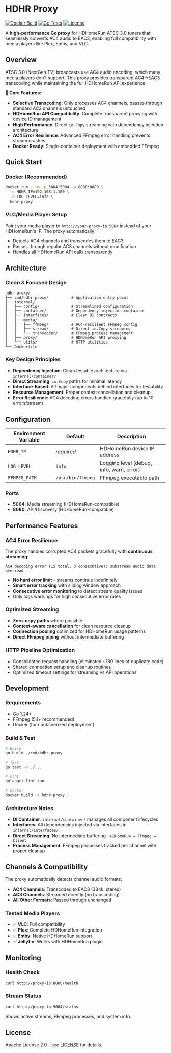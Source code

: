 # HDHR Proxy

[![Docker Build](https://img.shields.io/github/actions/workflow/status/attaebra/hdhr-proxy/docker-build.yml?label=Docker%20Build&logo=docker)](https://github.com/attaebra/hdhr-proxy/actions/workflows/docker-build.yml)
[![Go Tests](https://img.shields.io/github/actions/workflow/status/attaebra/hdhr-proxy/go-tests.yml?label=Tests&logo=go)](https://github.com/attaebra/hdhr-proxy/actions/workflows/go-tests.yml)
[![License](https://img.shields.io/badge/License-Apache%202.0-blue.svg)](LICENSE)

A **high-performance Go proxy** for HDHomeRun ATSC 3.0 tuners that seamlessly converts AC4 audio to EAC3, enabling full compatibility with media players like Plex, Emby, and VLC.

## Overview

ATSC 3.0 (NextGen TV) broadcasts use AC4 audio encoding, which many media players don't support. This proxy provides transparent AC4→EAC3 transcoding while maintaining the full HDHomeRun API experience.

**🎯 Core Features:**
- **Selective Transcoding**: Only processes AC4 channels, passes through standard AC3 channels untouched
- **HDHomeRun API Compatibility**: Complete transparent proxying with device ID management  
- **High Performance**: Direct `io.Copy` streaming with dependency injection architecture
- **AC4 Error Resilience**: Advanced FFmpeg error handling prevents stream crashes
- **Docker Ready**: Single-container deployment with embedded FFmpeg

## Quick Start

### Docker (Recommended)
```bash
docker run --rm -p 5004:5004 -p 8080:8080 \
  -e HDHR_IP=192.168.1.100 \
  -e LOG_LEVEL=info \
  hdhr-proxy
```

### VLC/Media Player Setup
Point your media player to `http://your-proxy-ip:5004` instead of your HDHomeRun's IP. The proxy automatically:
- Detects AC4 channels and transcodes them to EAC3
- Passes through regular AC3 channels without modification  
- Handles all HDHomeRun API calls transparently

## Architecture

### Clean & Focused Design
```
hdhr-proxy/
├── cmd/hdhr-proxy/          # Application entry point
├── internal/
│   ├── config/              # Streamlined configuration
│   ├── container/           # Dependency injection container
│   ├── interfaces/          # Clean DI contracts
│   ├── media/
│   │   ├── ffmpeg/          # AC4-resilient FFmpeg config
│   │   ├── stream/          # Direct io.Copy streaming
│   │   └── transcoder/      # FFmpeg process management
│   ├── proxy/               # HDHomeRun API proxying
│   └── utils/               # HTTP utilities
└── Dockerfile
```

### Key Design Principles
- **Dependency Injection**: Clean testable architecture via `internal/container/`
- **Direct Streaming**: `io.Copy` paths for minimal latency
- **Interface-Based**: All major components behind interfaces for testability
- **Resource Management**: Proper context cancellation and cleanup
- **Error Resilience**: AC4 decoding errors handled gracefully (up to 10 errors/stream)

## Configuration

| Environment Variable | Default | Description |
|---------------------|---------|-------------|
| `HDHR_IP` | *required* | HDHomeRun device IP address |
| `LOG_LEVEL` | `info` | Logging level (debug, info, warn, error) |
| `FFMPEG_PATH` | `/usr/bin/ffmpeg` | FFmpeg executable path |

### Ports
- **5004**: Media streaming (HDHomeRun-compatible)
- **8080**: API/Discovery (HDHomeRun-compatible)

## Performance Features

### AC4 Error Resilience  
The proxy handles corrupted AC4 packets gracefully with **continuous streaming**:
```
AC4 decoding error (15 total, 3 consecutive): substream audio data overread
```
- **No hard error limit** - streams continue indefinitely
- **Smart error tracking** with sliding window approach  
- **Consecutive error monitoring** to detect stream quality issues
- Only logs warnings for high consecutive error rates

### Optimized Streaming
- **Zero-copy paths** where possible
- **Context-aware cancellation** for clean resource cleanup
- **Connection pooling** optimized for HDHomeRun usage patterns
- **Direct FFmpeg piping** without intermediate buffering

### HTTP Pipeline Optimization
- Consolidated request handling (eliminated ~180 lines of duplicate code)
- Shared connection setup and cleanup routines
- Optimized timeout settings for streaming vs API operations

## Development

### Requirements
- Go 1.24+
- FFmpeg (5.1+ recommended)
- Docker (for containerized deployment)

### Build & Test
```bash
# Build
go build ./cmd/hdhr-proxy

# Test
go test -v ./...

# Lint
golangci-lint run

# Docker
docker build -t hdhr-proxy .
```

### Architecture Notes
- **DI Container**: `internal/container/` manages all component lifecycles
- **Interfaces**: All dependencies injected via interfaces in `internal/interfaces/`
- **Direct Streaming**: No intermediate buffering - `HDHomeRun → FFmpeg → Client`
- **Process Management**: FFmpeg processes tracked per channel with proper cleanup

## Channels & Compatibility

The proxy automatically detects channel audio formats:
- **AC4 Channels**: Transcoded to EAC3 (384k, stereo)  
- **AC3 Channels**: Streamed directly (no transcoding)
- **All Other Formats**: Passed through unchanged

### Tested Media Players
- ✅ **VLC**: Full compatibility
- ✅ **Plex**: Complete HDHomeRun integration  
- ✅ **Emby**: Native HDHomeRun support
- ✅ **Jellyfin**: Works with HDHomeRun plugin

## Monitoring

### Health Check
```bash 
curl http://proxy-ip:8080/health
```

### Stream Status  
```bash
curl http://proxy-ip:5004/status
```
Shows active streams, FFmpeg processes, and system info.

## License

Apache License 2.0 - see [LICENSE](LICENSE) for details.